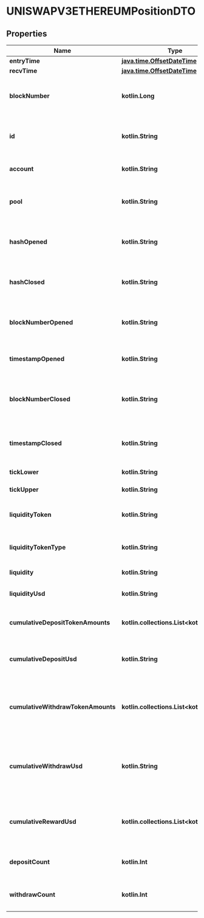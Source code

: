 
# UNISWAPV3ETHEREUMPositionDTO

## Properties
Name | Type | Description | Notes
------------ | ------------- | ------------- | -------------
**entryTime** | [**java.time.OffsetDateTime**](java.time.OffsetDateTime.md) |  |  [optional]
**recvTime** | [**java.time.OffsetDateTime**](java.time.OffsetDateTime.md) |  |  [optional]
**blockNumber** | **kotlin.Long** | Number of block in which entity was recorded. |  [optional]
**id** | **kotlin.String** | (account address)-(market address)-(count) |  [optional]
**account** | **kotlin.String** | Account that owns this position |  [optional]
**pool** | **kotlin.String** | The liquidity pool in which this position was opened |  [optional]
**hashOpened** | **kotlin.String** | The hash of the transaction that opened this position |  [optional]
**hashClosed** | **kotlin.String** | The hash of the transaction that closed this position |  [optional]
**blockNumberOpened** | **kotlin.String** | Block number of when the position was opened |  [optional]
**timestampOpened** | **kotlin.String** | Timestamp when the position was opened |  [optional]
**blockNumberClosed** | **kotlin.String** | Block number of when the position was closed (0 if still open) |  [optional]
**timestampClosed** | **kotlin.String** | Timestamp when the position was closed (0 if still open) |  [optional]
**tickLower** | **kotlin.String** | lower tick of the position |  [optional]
**tickUpper** | **kotlin.String** | upper tick of the position |  [optional]
**liquidityToken** | **kotlin.String** | Token that is to represent ownership of liquidity |  [optional]
**liquidityTokenType** | **kotlin.String** | Type of token used to track liquidity |  [optional]
**liquidity** | **kotlin.String** | total position liquidity |  [optional]
**liquidityUsd** | **kotlin.String** | total position liquidity in USD |  [optional]
**cumulativeDepositTokenAmounts** | **kotlin.collections.List&lt;kotlin.String&gt;** | amount of tokens ever deposited to position |  [optional]
**cumulativeDepositUsd** | **kotlin.String** | amount of tokens in USD deposited to position |  [optional]
**cumulativeWithdrawTokenAmounts** | **kotlin.collections.List&lt;kotlin.String&gt;** | amount of tokens ever withdrawn from position (without fees) |  [optional]
**cumulativeWithdrawUsd** | **kotlin.String** | amount of tokens in USD withdrawn from position (without fees) |  [optional]
**cumulativeRewardUsd** | **kotlin.collections.List&lt;kotlin.String&gt;** | Total reward token accumulated under this position, in USD |  [optional]
**depositCount** | **kotlin.Int** | Number of deposits related to this position |  [optional]
**withdrawCount** | **kotlin.Int** | Number of withdrawals related to this position |  [optional]



